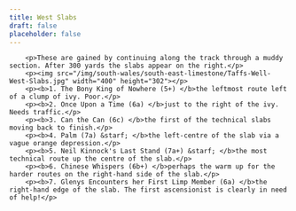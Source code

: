 ```yaml
---
title: West Slabs
draft: false
placeholder: false
---
```


        <p>These are gained by continuing along the track through a muddy section. After 300 yards the slabs appear on the right.</p>
        <p><img src="/img/south-wales/south-east-limestone/Taffs-Well-West-Slabs.jpg" width="400" height="302"></p>
        <p><b>1. The Bony King of Nowhere (5+) </b>the leftmost route left of a clump of ivy. Poor.</p>
        <p><b>2. Once Upon a Time (6a) </b>just to the right of the ivy. Needs traffic.</p>
        <p><b>3. Can the Can (6c) </b>the first of the technical slabs moving back to finish.</p>
        <p><b>4. Palm (7a) &starf; </b>the left-centre of the slab via a vague orange depression.</p>
        <p><b>5. Neil Kinnock's Last Stand (7a+) &starf; </b>the most technical route up the centre of the slab.</p>
        <p><b>6. Chinese Whispers (6b+) </b>perhaps the warm up for the harder routes on the right-hand side of the slab.</p>
        <p><b>7. Glenys Encounters her First Limp Member (6a) </b>the right-hand edge of the slab. The first ascensionist is clearly in need of help!</p>




